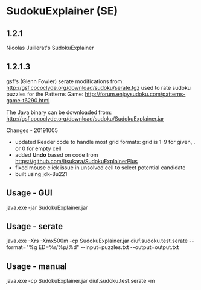 # SudokuExplainer (SE)

## 1.2.1

Nicolas Juillerat's SudokuExplainer

## 1.2.1.3

gsf's (Glenn Fowler) serate modifications from: http://gsf.cococlyde.org/download/sudoku/serate.tgz used to rate sudoku puzzles for the Patterns Game: http://forum.enjoysudoku.com/patterns-game-t6290.html

The Java binary can be downloaded from: http://gsf.cococlyde.org/download/sudoku/SudokuExplainer.jar

Changes - 20191005

- updated Reader code to handle most grid formats: grid is 1-9 for given, . or 0 for empty cell
- added **Undo** based on code from https://github.com/Itsukara/SudokuExplainerPlus
- fixed mouse click issue in unsolved cell to select potential candidate
- built using jdk-8u221

## Usage - GUI

  java.exe -jar SudokuExplainer.jar

## Usage - serate

  java.exe -Xrs -Xmx500m -cp SudokuExplainer.jar diuf.sudoku.test.serate --format="%g ED=%r/%p/%d" --input=puzzles.txt --output=output.txt

## Usage - manual

  java.exe -cp SudokuExplainer.jar diuf.sudoku.test.serate -m


